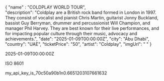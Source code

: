 {
  "name" : "COLDPLAY WORLD TOUR",     
  "description":    "Coldplay are a British rock band formed in London in 1997. They consist of vocalist and pianist Chris Martin, guitarist Jonny Buckland, bassist Guy Berryman, drummer and percussionist Will Champion, and manager Phil Harvey. They are best known for their live performances, and for impacting popular culture through their music, advocacy and achievements.",
  "date":        "2025-01-09T00:00:00Z",
  "city": "Abu Dhabi", 
   "country": "UAE", 
  "ticketPrice":  "50",
  "artist": "Coldplay",
  "imgUrl": " "
}


2025-01-09T00:00:00Z

ISO 8601

my_api_key_is_70c50a90b1n0.6651203107661632